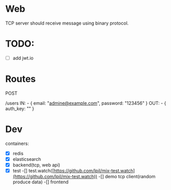 # Web

TCP server should receive message using binary protocol.


# TODO:

- [ ] add jwt.io


# Routes

POST

/users
  IN:
    - { email: "admine@example.com", password: "123456" }
  OUT:
    - { auth_key: "<key>" }

# Dev

containers:
  -[x] redis
  -[x] elasticsearch
  -[x] backend(tcp, web api)
  -[x] test
  -[] test.watch([https://github.com/lpil/mix-test.watch](https://github.com/lpil/mix-test.watch))
  -[] demo tcp client(random produce data)
  -[] frontend
